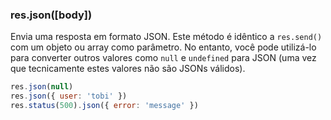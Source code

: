 <h3 id='res.json'>res.json([body])</h3>

Envia uma resposta em formato JSON. Este método é idêntico a `res.send()` com um objeto ou array como parâmetro.
No entanto, você pode utilizá-lo para converter outros valores como `null` e `undefined` para JSON (uma vez que tecnicamente estes valores não são JSONs válidos).

~~~js
res.json(null)
res.json({ user: 'tobi' })
res.status(500).json({ error: 'message' })
~~~
